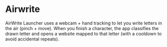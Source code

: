 # Airwrite
AirWrite Launcher uses a webcam + hand tracking to let you write letters in the air (pinch + move). When you finish a character, the app classifies the drawn letter and opens a website mapped to that letter (with a cooldown to avoid accidental repeats).
